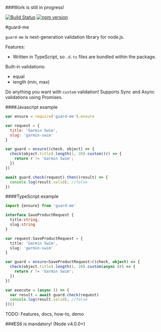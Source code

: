 ###Work is still in progress!

[![Build Status](https://travis-ci.org/goenning/guard-me.svg?branch=master)](https://travis-ci.org/goenning/guard-me)
[![npm version](https://badge.fury.io/js/guard-me.svg)](https://badge.fury.io/js/guard-me)

#guard-me

`guard-me` is next-generation validation library for node.js.

Features:
- Written in TypeScript, so `.d.ts` files are bundled within the package.

Built-in validations:
- equal
- length (min, max)

Do anything you want with `custom` validation! Supports Sync and Async validations using Promises.

####Javascript example
```javascript
var ensure = require('guard-me').ensure

var request = {
  title: 'Garmin Swim',
  slug: 'garmin-swim'
}

var guard = ensure((check, object) => {
  check(object.title).length(1, 20).custom((r) => {
    return r != 'Garmin Swim';
  })
})

await guard.check(request).then((result) => {
  console.log(result.valid); //false
})
```

####TypeScript example
```ts
import {ensure} from 'guard-me'

interface SaveProductRequest {
  title:string,
  slug:string
}

var request:SaveProductRequest = {
  title: 'Garmin Swim',
  slug: 'garmin-swim'
}

var guard = ensure<SaveProductRequest>((check, object) => {
  check(object.title).length(1, 20).custom(async (r) => {
    return r != 'Garmin Swim';
  })
})

var execute = (async () => {
  var result = await guard.check(request)
  console.log(result.valid); //false
})()
```

TODO: Features, docs, how-to, demo

###ES6 is mandatory! (Node v4.0.0+)
